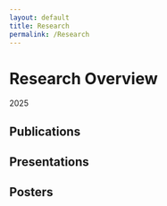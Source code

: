 ```yaml
---
layout: default
title: Research
permalink: /Research
---
```


# Research Overview

2025

## Publications

## Presentations

## Posters

